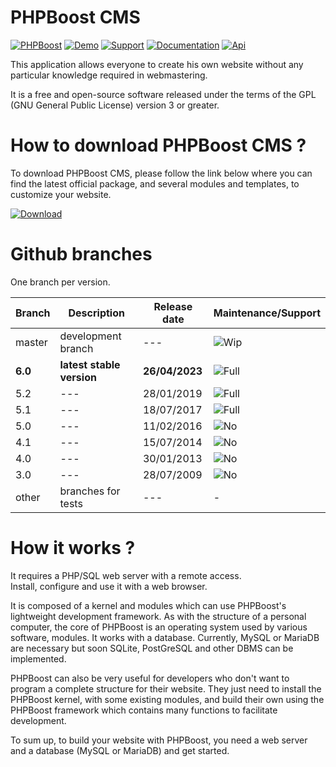 #  PHPBoost CMS

[![PHPBoost](https://img.shields.io/badge/PHPBoost-official_website-366493)](https://www.phpboost.com "link to PHPBoost CMS official Website") [![Demo](https://img.shields.io/badge/Demo-website-3BAFDA)](https://demo.phpboost.com "link to PHPBoost CMS demo website") [![Support](https://img.shields.io/badge/Support-forum-EE8027)](https://www.phpboost.com/forum "link to PHPBoost CMS Support") [![Documentation](https://img.shields.io/badge/Documentation-wiki-2ABA66)](https://www.phpboost.com/wiki "link to PHPBoost CMS User Documentation")  [![Api](https://img.shields.io/badge/Development-API-2ABA66)](https://www.phpboost.com/api/framework/ "link to PHPBoost CMS API Documentation")

This application allows everyone to create his own website without any particular knowledge required in webmastering.  

It is a free and open-source software released under the terms of the GPL (GNU General Public License) version 3 or greater.  

# How to download PHPBoost CMS ?
To download PHPBoost CMS, please follow the link below where you can find the latest official package, and several modules and templates, to customize your website.  

[![Download](https://img.shields.io/badge/Download-Stable-3BAFDA)](https://www.phpboost.com/download "link to PHPBoost CMS Download")  

# Github branches
One branch per version.

| Branch | Description | Release date | Maintenance/Support |
| --- | --- | --- | --- |
| master | development branch | --- | ![Wip](https://img.shields.io/badge/-Wip-EE8027) |
| **6.0** | **latest stable version** | **26/04/2023** | ![Full](https://img.shields.io/badge/-Full-2ABA66) |
| 5.2 | --- | 28/01/2019 | ![Full](https://img.shields.io/badge/-Full-2ABA66) |
| 5.1 | --- | 18/07/2017 | ![Full](https://img.shields.io/badge/-Full-2ABA66) |
| 5.0 | --- | 11/02/2016 | ![No](https://img.shields.io/badge/-No-BF263C) |
| 4.1 | --- | 15/07/2014 | ![No](https://img.shields.io/badge/-No-BF263C) |
| 4.0 | --- | 30/01/2013 | ![No](https://img.shields.io/badge/-No-BF263C) |
| 3.0 | --- | 28/07/2009 | ![No](https://img.shields.io/badge/-No-BF263C) |
| other | branches for tests | --- | - |


# How it works ?
It requires a PHP/SQL web server with a remote access.  
Install, configure and use it with a web browser.

It is composed of a kernel and modules which can use PHPBoost's lightweight development framework.
As with the structure of a personal computer, the core of PHPBoost is an operating system used by various software, modules. It works with a database. Currently, MySQL or MariaDB are necessary but soon SQLite, PostGreSQL and other DBMS can be implemented.

PHPBoost can also be very useful for developers who don't want to program a complete structure for their website. They just need to install the PHPBoost kernel, with some existing modules, and build their own using the PHPBoost framework which contains many functions to facilitate development.

To sum up, to build your website with PHPBoost, you need a web server and a database (MySQL or MariaDB) and get started.
